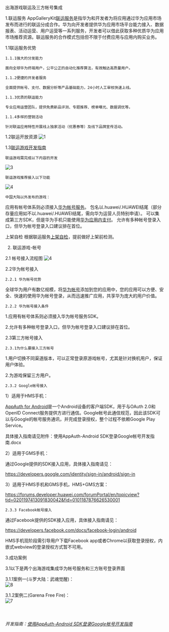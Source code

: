 出海游戏联运及三方帐号集成



1.联运服务
AppGalleryKit[联运服务](https://developer.huawei.com/consumer/cn/doc/development/AppGallery-connect-Guides/appgallerykit-introduction-0000001055521414)是指华为和开发者为将应用通过华为应用市场发布而进行的联运分成合作。华为向开发者提供华为应用市场平台能力接入、数据报表、活动运营、用户运营等一系列服务，开发者可以借此获取多种优质华为应用市场推荐资源。联运服务的合作模式包括但不限于付费应用与应用内购买业务。



1.1联运服务优势

    1.1.1强大的分发能力

    面向全球华为终端用户，公平公正的自动化推荐算法，有效触达高质量用户。

    1.1.2便捷的开发者服务

    全面提供帐号、支付、数据分析等产品基础能力，24小时人工审核快速上线。

    1.1.3优质的联运能力

    专业应用运营团队，提供免费新品评测、专题推荐、榜单曝光、数据调优等。

    1.1.4多样的营销活动

    针对联运应用特性开展线上独家活动（优惠券等）及线下品牌宣传活动。


1.2联运开放资源
![1](https://user-images.githubusercontent.com/102587314/160586603-c832e598-0429-40c2-9c26-ab9306d269bf.png)


1.3[联运游戏开发指南](https://developer.huawei.com/consumer/cn/doc/development/AppGallery-connect-Guides/appgallerykit-devguide-game-0000001055156905)

    联运游戏需完成以下内容的开发
![3](https://user-images.githubusercontent.com/102587314/162682342-804e7af4-0140-4897-a551-69b96458c77f.jpg)

    联运游戏推荐接入以下功能
![4](https://user-images.githubusercontent.com/102587314/162682390-4eed9347-bce2-4a40-b950-9c730702eb91.jpg)

    中国大陆以外发布的游戏：
应用有帐号体系则必须接入[华为帐号服务](https://developer.huawei.com/consumer/cn/hms/huawei-accountkit)。
包名以.huawei/.HUAWEI结尾（部分存量应用如不以.huawei/.HUAWEI结尾，需向华为运营人员特别申请）。
可以集成第三方SDK，但是华为手机只能使用[华为应用内支付](https://developer.huawei.com/consumer/cn/hms/huawei-iap/)。
允许有多种帐号登录入口，但华为帐号登录入口建议排在首位。
 
   上架自检
   根据联运服务[上架自检](https://developer.huawei.com/consumer/cn/doc/development/AppGallery-connect-Guides/appgallerykit-checklist-0000001054921479)，提前做好上架前检测。

2. 联运游戏-帐号

2.1 帐号接入流程图
![4](https://user-images.githubusercontent.com/102587314/162685989-dde56d41-651c-40fd-bb08-35dcc7dac094.png)
               
2.2华为帐号接入

    2.2.1 华为帐号优势

全球华为用户有数亿规模，将[华为帐号](https://developer.huawei.com/consumer/cn/hms/huawei-accountkit)添加到您的应用中，您的应用可以方便、安全、快速的使用华为帐号登录，从而迅速推广应用，共享华为庞大的用户价值。

    2.2.2 华为帐号接入条件
    
1.应用有帐号体系则必须接入华为帐号服务SDK。

2.允许有多种帐号登录入口，但华为帐号登录入口建议排在首位。


2.3第三方帐号接入

    2.3.1为什么要接入三方帐号

1.用户切换不同渠道版本，可以正常登录原游戏帐号，尤其是针对换机用户，保证用户体验。

2.为游戏保留三方用户。

    2.3.2 Google帐号接入

1）适用于HMS手机：

[AppAuth for Android](https://openid.github.io/AppAuth-Android/)是一个Android设备的客户端SDK，用于与OAuth 2.0和OpenID Connect服务提供方进行通信。Google帐号此通信规范，因此该SDK可以与Google的帐号服务通讯，并完成登录授权，整个过程不依赖Google Play Service。

具体接入指南请见附件：使用AppAuth-Android SDK登录Google帐号开发指南.docx

2）适用于GMS手机：

通过Google提供的SDK接入应用，具体接入指南请见：

https://developers.google.com/identity/sign-in/android/sign-in

3）适用于HMS手机和GMS手机，HMS+GMS方案：

https://forums.developer.huawei.com/forumPortal/en/topicview?tid=0201197413091830042&fid=0101187876626530001

    2.3.3 Facebook帐号接入

通过Facebook提供的SDK接入应用，具体接入指南请见：

https://developers.facebook.com/docs/facebook-login/android

HMS手机现阶段需引导用户下载Facebook app或者Chrome以获取登录授权，内嵌式webview的登录授权方式暂不可用。

3.成功案例

   3.1以下是两个出海游戏集成华为帐号服务和三方账号登录界面</br>

   3.1.1案例一(斗罗大陆：武魂觉醒)：</br>
![8](https://user-images.githubusercontent.com/102587314/162689231-ac4c6050-50b3-4971-9462-556ad3345acf.jpg)   </br>
             
             
   3.1.2案例二(Garena Free Fire)：</br>
![7](https://user-images.githubusercontent.com/102587314/162688317-a0eb000e-af9c-428e-9d55-7d32735da396.png)</br>
              </br></br>
###### 开发指南：[使用AppAuth-Android SDK登录Google帐号开发指南](https://github.com/gamelogger8/-/blob/main/AppAuth-Android%20SDK%E5%BC%80%E5%8F%91%E6%8C%87%E5%8D%97.md)


